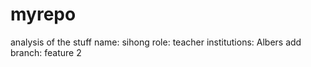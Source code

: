 # myrepo
analysis of the stuff
name: sihong 
role: teacher
institutions: Albers
add branch: feature 2